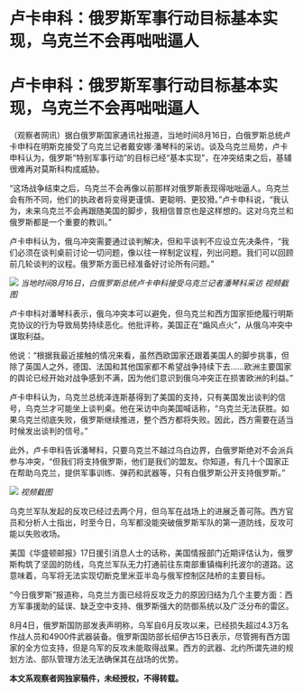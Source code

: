 # 卢卡申科：俄罗斯军事行动目标基本实现，乌克兰不会再咄咄逼人

# 卢卡申科：俄罗斯军事行动目标基本实现，乌克兰不会再咄咄逼人

（观察者网讯）据白俄罗斯国家通讯社报道，当地时间8月16日，白俄罗斯总统卢卡申科在明斯克接受了乌克兰记者戴安娜·潘琴科的采访。谈及乌克兰局势，卢卡申科认为，俄罗斯“特别军事行动”的目标已经“基本实现”，在冲突结束之后，基辅很难再对莫斯科构成威胁。

“这场战争结束之后，乌克兰不会再像以前那样对俄罗斯表现得咄咄逼人。乌克兰会有所不同，他们的执政者将变得更谨慎、更聪明、更狡猾。”卢卡申科说，“我认为，未来乌克兰不会再跟随美国的脚步，我相信普京也是这样想的。这对乌克兰和俄罗斯都是一个重要的教训。”

卢卡申科认为，俄乌冲突需要通过谈判解决，但和平谈判不应设立先决条件，“我们必须在谈判桌前讨论一切问题，像以往一样制定议程，列出问题。我们可以回顾前几轮谈判的议程。俄罗斯方面已经准备好讨论所有问题。”

![](https://inews.gtimg.com/newsapp_bt/0/15816910148/1000)
_当地时间8月16日，白俄罗斯总统卢卡申科接受乌克兰记者潘琴科采访 视频截图_

卢卡申科对潘琴科表示，俄乌冲突本可以避免，但乌克兰和西方国家拒绝履行明斯克协议的行为导致局势持续恶化。他批评称，美国正在“煽风点火”，从俄乌冲突中谋取利益。

他说：“根据我最近接触的情况来看，虽然西欧国家还跟着美国人的脚步挑事，但除了英国人之外，德国、法国和其他国家都不希望战争持续下去……欧洲主要国家的舆论已经开始对战争感到不满，因为他们意识到俄乌冲突正在损害欧洲的利益。”

卢卡申科认为，乌克兰总统泽连斯基得到了美国的支持，只有美国发出谈判的信号，乌克兰才可能坐上谈判桌。他在采访中向美国喊话称，“乌克兰无法获胜。如果乌克兰彻底失败，俄罗斯继续推进，整个西方都将失败。因此，西方需要在适当时候发出谈判的信号。”

此外，卢卡申科告诉潘琴科，只要乌克兰不越过乌白边界，白俄罗斯绝对不会派兵参与冲突，“但我们将支持俄罗斯，他们是我们的盟友。你知道，有几十个国家正在帮助乌克兰，提供军事训练、弹药和武器等，只有白俄罗斯公开支持俄罗斯。”

![](https://inews.gtimg.com/newsapp_bt/0/15816910149/1000) _视频截图_

乌克兰军队发起的反攻已经过去两个月，但乌军在战场上的进展乏善可陈。西方官员和分析人士指出，时至今日，乌军都没能突破俄罗斯军队的第一道防线，反攻可能以失败收场。

美国《华盛顿邮报》17日援引消息人士的话称，美国情报部门近期评估认为，俄罗斯构筑了坚固的防线，乌克兰军队无力打通前往东南部重镇梅利托波尔的道路。这意味着，乌军将无法实现切断克里米亚半岛与俄军控制区陆桥的主要目标。

“今日俄罗斯”报道称，乌克兰方面已经将反攻乏力的原因归结为几个主要方面：西方军事援助的延误、缺乏空中支持、俄罗斯强大的防御系统以及广泛分布的雷区。

8月4日，俄罗斯国防部发表声明称，乌军自6月反攻以来，已经损失超过4.3万名作战人员和4900件武器装备。俄罗斯国防部长绍伊古15日表示，尽管拥有西方国家的全方位支持，但是乌军的反攻未能取得战果。西方的武器、北约所谓先进的规划方法、部队管理方法无法确保其在战场的优势。

**本文系观察者网独家稿件，未经授权，不得转载。**


